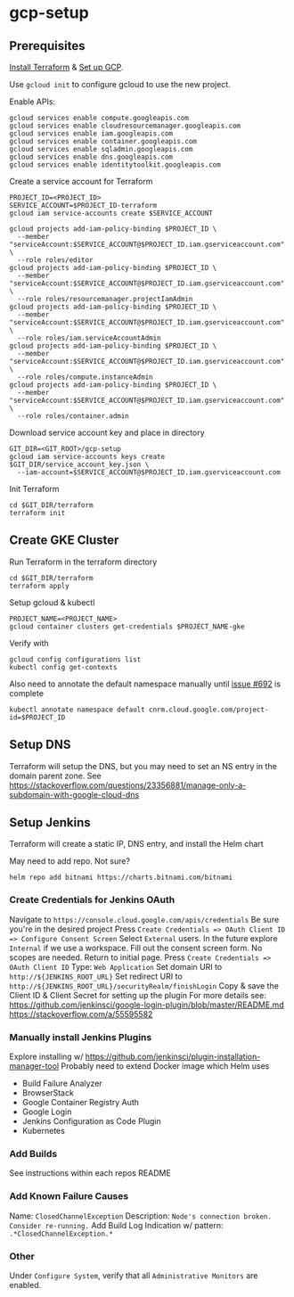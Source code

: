 # gcp-setup
## Prerequisites
[Install Terraform](https://learn.hashicorp.com/tutorials/terraform/install-cli?in=terraform/gcp-get-started) & [Set up GCP](https://learn.hashicorp.com/tutorials/terraform/google-cloud-platform-build?in=terraform/gcp-get-started#set-up-gcp).

Use `gcloud init` to configure gcloud to use the new project.

Enable APIs:
```
gcloud services enable compute.googleapis.com
gcloud services enable cloudresourcemanager.googleapis.com
gcloud services enable iam.googleapis.com
gcloud services enable container.googleapis.com
gcloud services enable sqladmin.googleapis.com
gcloud services enable dns.googleapis.com
gcloud services enable identitytoolkit.googleapis.com
```

Create a service account for Terraform
```
PROJECT_ID=<PROJECT_ID>
SERVICE_ACCOUNT=$PROJECT_ID-terraform
gcloud iam service-accounts create $SERVICE_ACCOUNT

gcloud projects add-iam-policy-binding $PROJECT_ID \
  --member "serviceAccount:$SERVICE_ACCOUNT@$PROJECT_ID.iam.gserviceaccount.com" \
  --role roles/editor
gcloud projects add-iam-policy-binding $PROJECT_ID \
  --member "serviceAccount:$SERVICE_ACCOUNT@$PROJECT_ID.iam.gserviceaccount.com" \
  --role roles/resourcemanager.projectIamAdmin
gcloud projects add-iam-policy-binding $PROJECT_ID \
  --member "serviceAccount:$SERVICE_ACCOUNT@$PROJECT_ID.iam.gserviceaccount.com" \
  --role roles/iam.serviceAccountAdmin
gcloud projects add-iam-policy-binding $PROJECT_ID \
  --member "serviceAccount:$SERVICE_ACCOUNT@$PROJECT_ID.iam.gserviceaccount.com" \
  --role roles/compute.instanceAdmin
gcloud projects add-iam-policy-binding $PROJECT_ID \
  --member "serviceAccount:$SERVICE_ACCOUNT@$PROJECT_ID.iam.gserviceaccount.com" \
  --role roles/container.admin
```

Download service account key and place in directory
```
GIT_DIR=<GIT_ROOT>/gcp-setup
gcloud iam service-accounts keys create $GIT_DIR/service_account_key.json \
  --iam-account=$SERVICE_ACCOUNT@$PROJECT_ID.iam.gserviceaccount.com
```

Init Terraform
```
cd $GIT_DIR/terraform
terraform init
```

## Create GKE Cluster
Run Terraform in the terraform directory
```
cd $GIT_DIR/terraform
terraform apply
```

Setup gcloud & kubectl
```
PROJECT_NAME=<PROJECT_NAME>
gcloud container clusters get-credentials $PROJECT_NAME-gke
```
Verify with
```
gcloud config configurations list
kubectl config get-contexts
```

Also need to annotate the default namespace manually until [issue #692](https://github.com/hashicorp/terraform-provider-kubernetes/issues/692) is complete  
```
kubectl annotate namespace default cnrm.cloud.google.com/project-id=$PROJECT_ID
```

## Setup DNS
Terraform will setup the DNS, but you may need to set an NS entry in the domain parent zone.
See https://stackoverflow.com/questions/23356881/manage-only-a-subdomain-with-google-cloud-dns

## Setup Jenkins
Terraform will create a static IP, DNS entry, and install the Helm chart

May need to add repo.  Not sure?
```
helm repo add bitnami https://charts.bitnami.com/bitnami
```

### Create Credentials for Jenkins OAuth
Navigate to `https://console.cloud.google.com/apis/credentials`
Be sure you're in the desired project
Press `Create Credentials => OAuth Client ID => Configure Consent Screen`
Select `External` users.  In the future explore `Internal` if we use a workspace.
Fill out the consent screen form.  No scopes are needed.
Return to initial page.  Press `Create Credentials => OAuth Client ID`
Type: `Web Application`
Set domain URI to `http://${JENKINS_ROOT_URL}`
Set redirect URI to `http://${JENKINS_ROOT_URL}/securityRealm/finishLogin`
Copy & save the Client ID & Client Secret for setting up the plugin
For more details see:
https://github.com/jenkinsci/google-login-plugin/blob/master/README.md
https://stackoverflow.com/a/55595582

### Manually install Jenkins Plugins
Explore installing w/ https://github.com/jenkinsci/plugin-installation-manager-tool
Probably need to extend Docker image which Helm uses

- Build Failure Analyzer
- BrowserStack
- Google Container Registry Auth
- Google Login
- Jenkins Configuration as Code Plugin
- Kubernetes

### Add Builds
See instructions within each repos README

### Add Known Failure Causes
Name: `ClosedChannelException`
Description: `Node's connection broken.  Consider re-running.`
Add Build Log Indication w/ pattern: `.*ClosedChannelException.*`

### Other
Under `Configure System`, verify that all `Administrative Monitors` are enabled.
